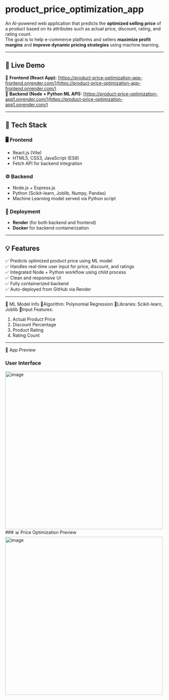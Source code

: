 # product_price_optimization_app

An AI-powered web application that predicts the **optimized selling price** of a product based on its attributes such as actual price, discount, rating, and rating count.  
The goal is to help e-commerce platforms and sellers **maximize profit margins** and **improve dynamic pricing strategies** using machine learning.

---

## 🚀 Live Demo

🔹 **Frontend (React App):** [https://product-price-optimization-app-frontend.onrender.com/](https://product-price-optimization-app-frontend.onrender.com/)  
🔹 **Backend (Node + Python ML API):** [https://product-price-optimization-app1.onrender.com/](https://product-price-optimization-app1.onrender.com/)

---

## 🧩 Tech Stack

### 🖥️ Frontend
- React.js (Vite)
- HTML5, CSS3, JavaScript (ES6)
- Fetch API for backend integration

### ⚙️ Backend
- Node.js + Express.js  
- Python (Scikit-learn, Joblib, Numpy, Pandas)
- Machine Learning model served via Python script

### 🐳 Deployment
- **Render** (for both backend and frontend)
- **Docker** for backend containerization

---

## 💡 Features

✅ Predicts optimized product price using ML model  
✅ Handles real-time user input for price, discount, and ratings  
✅ Integrated Node + Python workflow using child process  
✅ Clean and responsive UI  
✅ Fully containerized backend  
✅ Auto-deployed from GitHub via Render

---

🧠 ML Model Info
🔹Algorithm: Polynomial Regression
🔹Libraries: Scikit-learn, Joblib
🔹Input Features:
  1) Actual Product Price
  2) Discount Percentage
  3) Product Rating
  4) Rating Count

----
📸 App Preview
### User Interface
<img width="500" height="500" alt="image" src="https://github.com/user-attachments/assets/d00cf514-f4fd-4867-9dac-9451f75d3fa7" />
### 📊 Price Optimization Preview
<img width="500" height="500" alt="image" src="https://github.com/user-attachments/assets/06c55b4d-726a-43f6-967f-1d9500c32372" />
